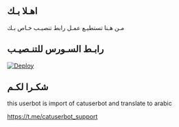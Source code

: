 ## اهـلا بـك
مـن هـنا تستطيـع عمـل رابط تنصيـب خـاص بـك

## رابـط السـورس للتنـصيـب

[![Deploy](https://www.herokucdn.com/deploy/button.svg)](https://heroku.com/deploy?template=https://github.com/salembab/jmthon)

## شكـرا لكـم 


this userbot is import of catuserbot and translate to arabic

https://t.me/catuserbot_support
